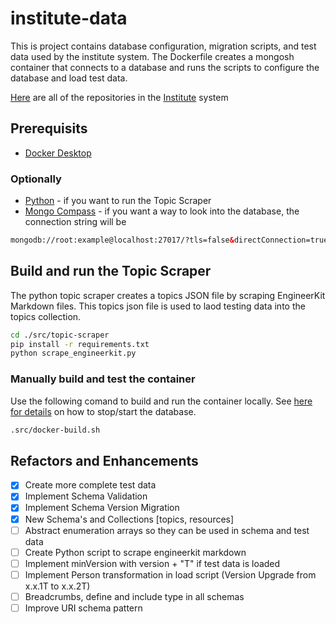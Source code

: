 # institute-data

This is project contains database configuration, migration scripts, and test data used by the institute system. The Dockerfile creates a mongosh container that connects to a database and runs the scripts to configure the database and load test data.

[Here](https://github.com/orgs/agile-learning-institute/repositories?q=institute&type=all&sort=name) are all of the repositories in the [Institute](https://github.com/agile-learning-institute/institute/tree/main) system

## Prerequisits

- [Docker Desktop](https://www.docker.com/products/docker-desktop/)

### Optionally

- [Python](https://www.python.org/downloads/) - if you want to run the Topic Scraper
- [Mongo Compass](https://www.mongodb.com/try/download/compass) - if you want a way to look into the database, the connection string will be

```html
mongodb://root:example@localhost:27017/?tls=false&directConnection=true
```

## Build and run the Topic Scraper

The python topic scraper creates a topics JSON file by scraping EngineerKit Markdown files. This topics json file is used to laod testing data into the topics collection.

```bash
cd ./src/topic-scraper
pip install -r requirements.txt
python scrape_engineerkit.py
```

### Manually build and test the container

Use the following comand to build and run the container locally. See [here for details](https://github.com/agile-learning-institute/institute/blob/main/docker-compose/README.md) on how to stop/start the database.

```bash
.src/docker-build.sh
```

## Refactors and Enhancements

- [x] Create more complete test data
- [x] Implement Schema Validation
- [x] Implement Schema Version Migration
- [x] New Schema's and Collections [topics, resources]
- [ ] Abstract enumeration arrays so they can be used in schema and test data
- [ ] Create Python script to scrape engineerkit markdown
- [ ] Implement minVersion with version + "T" if test data is loaded
- [ ] Implement Person transformation in load script (Version Upgrade from x.x.1T to x.x.2T)
- [ ] Breadcrumbs, define and include type in all schemas
- [ ] Improve URI schema pattern
